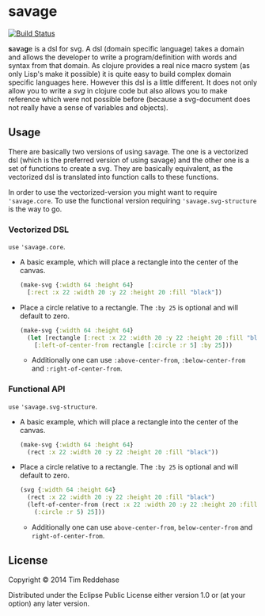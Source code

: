 # savage

[![Build Status](https://travis-ci.org/0robustus1/savage.svg?branch=master)](https://travis-ci.org/0robustus1/savage)

**s**a**v**a**g**e is a dsl for svg. A dsl (domain specific language) takes a
domain and allows the developer to write a program/definition with words and
syntax from that domain. As clojure provides a real nice macro system (as only
Lisp's make it possible) it is quite easy to build complex domain specific
languages here. However this dsl is a little different.  It does not only allow
you to write a *svg* in clojure code but also allows you to make reference
which were not possible before (because a svg-document does not really have a
sense of variables and objects).

## Usage

There are basically two versions of using savage. The one is a vectorized dsl
(which is the preferred version of using savage) and the other one is a set of
functions to create a svg. They are basically equivalent, as the vectorized dsl
is translated into function calls to these functions.

In order to use the vectorized-version you might want to require
`'savage.core`.  To use the functional version requiring
`'savage.svg-structure` is the way to go.

### Vectorized DSL

`use` `'savage.core`.

- A basic example, which will place a rectangle into the center of the canvas.

  ```clojure
  (make-svg {:width 64 :height 64}
    [:rect :x 22 :width 20 :y 22 :height 20 :fill "black"])
  ```

- Place a circle relative to a rectangle. The `:by 25`
  is optional and will default to zero.

  ```clojure
  (make-svg {:width 64 :height 64}
    (let [rectangle [:rect :x 22 :width 20 :y 22 :height 20 :fill "black"]]
      [:left-of-center-from rectangle [:circle :r 5] :by 25]))
  ```

  - Additionally one can use `:above-center-from`, `:below-center-from` and
    `:right-of-center-from`.


### Functional API

`use` `'savage.svg-structure`.

- A basic example, which will place a rectangle into the center of the canvas.

  ```clojure
  (make-svg {:width 64 :height 64}
    (rect :x 22 :width 20 :y 22 :height 20 :fill "black"))
  ```

- Place a circle relative to a rectangle. The `:by 25`
  is optional and will default to zero.

  ```clojure
  (svg {:width 64 :height 64}
    (rect :x 22 :width 20 :y 22 :height 20 :fill "black")
    (left-of-center-from (rect :x 22 :width 20 :y 22 :height 20 :fill "black")
      (:circle :r 5) 25]))
  ```

  - Additionally one can use `above-center-from`, `below-center-from` and
    `right-of-center-from`.

## License

Copyright © 2014 Tim Reddehase

Distributed under the Eclipse Public License either version 1.0 or (at
your option) any later version.
